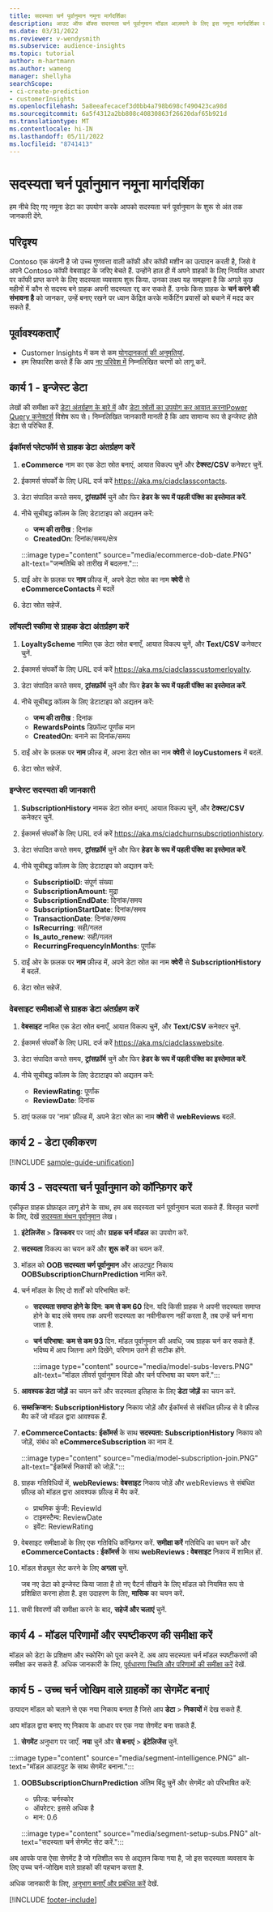 ```yaml
---
title: सदस्यता चर्न पूर्वानुमान नमूना मार्गदर्शिका
description: आउट ऑफ बॉक्स सदस्यता चर्न पूर्वानुमान मॉडल आज़माने के लिए इस नमूना मार्गदर्शिका का उपयोग करें.
ms.date: 03/31/2022
ms.reviewer: v-wendysmith
ms.subservice: audience-insights
ms.topic: tutorial
author: m-hartmann
ms.author: wameng
manager: shellyha
searchScope:
- ci-create-prediction
- customerInsights
ms.openlocfilehash: 5a8eeafecacef3d0bb4a798b698cf490423ca98d
ms.sourcegitcommit: 6a5f4312a2bb808c40830863f26620daf65b921d
ms.translationtype: MT
ms.contentlocale: hi-IN
ms.lasthandoff: 05/11/2022
ms.locfileid: "8741413"
---
```

# <a name="subscription-churn-prediction-sample-guide"></a>सदस्यता चर्न पूर्वानुमान नमूना मार्गदर्शिका

हम नीचे दिए गए नमूना डेटा का उपयोग करके आपको सदस्यता चर्न पूर्वानुमान के शुरू से अंत तक जानकारी देंगे. 

## <a name="scenario"></a>परिदृश्य

Contoso एक कंपनी है जो उच्च गुणवत्ता वाली कॉफी और कॉफी मशीन का उत्पादन करती है, जिसे वे अपने Contoso कॉफी वेबसाइट के जरिए बेचते हैं. उन्होंने हाल ही में अपने ग्राहकों के लिए नियमित आधार पर कॉफी प्राप्त करने के लिए सदस्यता व्यवसाय शुरू किया. उनका लक्ष्य यह समझना है कि अगले कुछ महीनों में कौन से सदस्य बने ग्राहक अपनी सदस्यता रद्द कर सकते हैं. उनके किस ग्राहक के **चर्न करने की संभावना है** को जानकर, उन्हें बनाए रखने पर ध्यान केंद्रित करके मार्केटिंग प्रयासों को बचाने में मदद कर सकते हैं.

## <a name="prerequisites"></a>पूर्वावश्यकताएँ

- Customer Insights में कम से कम [योगदानकर्ता की अनुमतियां](permissions.md).
- हम सिफारिश करते हैं कि आप [नए परिवेश में](manage-environments.md) निम्नलिखित चरणों को लागू करें.

## <a name="task-1---ingest-data"></a>कार्य 1 - इन्जेस्ट डेटा

लेखों की समीक्षा करें [डेटा अंतर्ग्रहण के बारे में](data-sources.md) और [डेटा स्रोतों का उपयोग कर आयात करनाPower Query कनेक्टर्स](connect-power-query.md) विशेष रूप से। निम्नलिखित जानकारी मानती है कि आप सामान्य रूप से इन्जेस्ट होते डेटा से परिचित हैं. 

### <a name="ingest-customer-data-from-ecommerce-platform"></a>ईकॉमर्स प्लेटफॉर्म से ग्राहक डेटा अंतर्ग्रहण करें

1. **eCommerce** नाम का एक डेटा स्रोत बनाएं, आयात विकल्प चुनें और **टेक्स्ट/CSV** कनेक्टर चुनें.

1. ईकामर्स संपर्कों के लिए URL दर्ज करें https://aka.ms/ciadclasscontacts.

1. डेटा संपादित करते समय, **ट्रांसफ़ॉर्म** चुनें और फिर **हेडर के रूप में पहली पंक्ति का इस्तेमाल करें**.

1. नीचे सूचीबद्ध कॉलम के लिए डेटाटाइप को अद्यतन करें:

   - **जन्म की तारीख** : दिनांक
   - **CreatedOn**: दिनांक/समय/क्षेत्र

   :::image type="content" source="media/ecommerce-dob-date.PNG" alt-text="जन्मतिथि को तारीख में बदलना.":::

1. दाईं ओर के फ़लक पर **नाम** फ़ील्ड में, अपने डेटा स्रोत का नाम **क्वेरी** से **eCommerceContacts** में बदलें

1. डेटा स्रोत सहेजें.

### <a name="ingest-customer-data-from-loyalty-schema"></a>लॉयल्टी स्कीमा से ग्राहक डेटा अंतर्ग्रहण करें

1. **LoyaltyScheme** नामित एक डेटा स्रोत बनाएँ, आयात विकल्प चुनें, और **Text/CSV** कनेक्टर चुनें.

1. ईकामर्स संपर्कों के लिए URL दर्ज करें https://aka.ms/ciadclasscustomerloyalty.

1. डेटा संपादित करते समय, **ट्रांसफ़ॉर्म** चुनें और फिर **हेडर के रूप में पहली पंक्ति का इस्तेमाल करें**.

1. नीचे सूचीबद्ध कॉलम के लिए डेटाटाइप को अद्यतन करें:

   - **जन्म की तारीख** : दिनांक
   - **RewardsPoints** डिफ़ॉल्ट पूर्णांक मान
   - **CreatedOn**: बनाने का दिनांक/समय

1. दाईं ओर के फ़लक पर **नाम** फ़ील्ड में, अपना डेटा स्रोत का नाम **क्वेरी** से **loyCustomers** में बदलें.

1. डेटा स्रोत सहेजें.

### <a name="ingest-subscription-information"></a>इन्जेस्ट सदस्‍यता की जानकारी

1. **SubscriptionHistory** नामक डेटा स्रोत बनाएं, आयात विकल्प चुनें, और **टेक्स्ट/CSV** कनेक्टर चुनें.

1. ईकामर्स संपर्कों के लिए URL दर्ज करें https://aka.ms/ciadchurnsubscriptionhistory.

1. डेटा संपादित करते समय, **ट्रांसफ़ॉर्म** चुनें और फिर **हेडर के रूप में पहली पंक्ति का इस्तेमाल करें**.

1. नीचे सूचीबद्ध कॉलम के लिए डेटाटाइप को अद्यतन करें:

   - **SubscriptioID**: संपूर्ण संख्या
   - **SubscriptionAmount**: मुद्रा
   - **SubscriptionEndDate**: दिनांक/समय
   - **SubscriptionStartDate**: दिनांक/समय
   - **TransactionDate**: दिनांक/समय
   - **IsRecurring**: सही/गलत
   - **Is_auto_renew**: सही/गलत
   - **RecurringFrequencyInMonths**: पूर्णांक

1. दाईं ओर के फ़लक पर **नाम** फ़ील्ड में, अपने डेटा स्रोत का नाम **क्वेरी** से **SubscriptionHistory** में बदलें.

1. डेटा स्रोत सहेजें.

### <a name="ingest-customer-data-from-website-reviews"></a>वेबसाइट समीक्षाओं से ग्राहक डेटा अंतर्ग्रहण करें

1. **वेबसाइट** नामित एक डेटा स्रोत बनाएँ, आयात विकल्प चुनें, और **Text/CSV** कनेक्टर चुनें.

1. ईकामर्स संपर्कों के लिए URL दर्ज करें https://aka.ms/ciadclasswebsite.

1. डेटा संपादित करते समय, **ट्रांसफ़ॉर्म** चुनें और फिर **हेडर के रूप में पहली पंक्ति का इस्तेमाल करें**.

1. नीचे सूचीबद्ध कॉलम के लिए डेटाटाइप को अद्यतन करें:

   - **ReviewRating**: पूर्णांक
   - **ReviewDate**: दिनांक

1. दाएं फलक पर 'नाम' फ़ील्ड में, अपने डेटा स्रोत का नाम **क्वेरी** से **webReviews** बदलें.

## <a name="task-2---data-unification"></a>कार्य 2 - डेटा एकीकरण

[!INCLUDE [sample-guide-unification](includes/sample-guide-unification.md)]

## <a name="task-3---configure-the-subscription-churn-prediction"></a>कार्य 3 - सदस्यता चर्न पूर्वानुमान को कॉन्फ़िगर करें

एकीकृत ग्राहक प्रोफ़ाइल लागू होने के साथ, हम अब सदस्यता चर्न पूर्वानुमान चला सकते हैं. विस्तृत चरणों के लिए, देखें [सदस्यता मंथन पूर्वानुमान](predict-subscription-churn.md) लेख। 

1. **इंटेलिजेंस** > **डिस्कवर** पर जाएं और **ग्राहक चर्न मॉडल** का उपयोग करें.

1. **सदस्यता** विकल्प का चयन करें और **शुरू करें** का चयन करें.

1. मॉडल को **OOB सदस्यता चर्ण पूर्वानुमान** और आउटपुट निकाय **OOBSubscriptionChurnPrediction** नामित करें.

1. चर्न मॉडल के लिए दो शर्तों को परिभाषित करें:

   * **सदस्यता समाप्त होने के दिन**: **कम से कम 60** दिन. यदि किसी ग्राहक ने अपनी सदस्यता समाप्त होने के बाद लंबे समय तक अपनी सदस्यता का नवीनीकरण नहीं करता है, तब उन्हें चर्न माना जाता है. 

   * **चर्न परिभाषा**: **कम से कम 93** दिन. मॉडल पूर्वानुमान की अवधि, जब ग्राहक चर्न कर सकते हैं. भविष्य में आप जितना आगे दिखेंगे, परिणाम उतने ही सटीक होंगे.

     :::image type="content" source="media/model-subs-levers.PNG" alt-text="मॉडल लीवर्स पूर्वानुमान विंडो और चर्न परिभाषा का चयन करें.":::

1. **आवश्यक डेटा जोड़ें** का चयन करें और सदस्यता इतिहास के लिए **डेटा जोड़ें** का चयन करें.

1. **सब्सक्रिप्शन: SubscriptionHistory** निकाय जोड़ें और ईकॉमर्स से संबंधित फ़ील्ड से वे फ़ील्ड मैप करें जो मॉडल द्वारा आवश्यक हैं.

1. **eCommerceContacts: ईकॉमर्स** के साथ **सदस्यता: SubscriptionHistory** निकाय को जोड़ें, संबंध को **eCommerceSubscription** का नाम दें.

   :::image type="content" source="media/model-subscription-join.PNG" alt-text="ईकॉमर्स निकायों को जोड़ें.":::

1. ग्राहक गतिविधियों में, **webReviews: वेबसाइट** निकाय जोड़ें और webReviews से संबंधित फ़ील्ड को मॉडल द्वारा आवश्यक फ़ील्ड में मैप करें. 
   - प्राथमिक कुंजी: ReviewId
   - टाइमस्टैम्प: ReviewDate
   - इवेंट: ReviewRating

1. वेबसाइट समीक्षाओं के लिए एक गतिविधि कॉन्फ़िगर करें. **समीक्षा करें** गतिविधि का चयन करें और **eCommerceContacts : ईकॉमर्स** के साथ **webReviews : वेबसाइट** निकाय में शामिल हों.

1. मॉडल शेड्यूल सेट करने के लिए **अगला** चुनें.

   जब नए डेटा को इन्जेस्ट किया जाता है तो नए पैटर्न सीखने के लिए मॉडल को नियमित रूप से प्रशिक्षित करना होता है. इस उदाहरण के लिए, **मासिक** का चयन करें.

1. सभी विवरणों की समीक्षा करने के बाद, **सहेजें और चलाएं** चुनें.

## <a name="task-4---review-model-results-and-explanations"></a>कार्य 4 - मॉडल परिणामों और स्पष्टीकरण की समीक्षा करें

मॉडल को डेटा के प्रशिक्षण और स्कोरिंग को पूरा करने दें. अब आप सदस्यता चर्न मॉडल स्पष्टीकरणों की समीक्षा कर सकते हैं. अधिक जानकारी के लिए, [पूर्वधारणा स्थिति और परिणामों की समीक्षा करें](predict-subscription-churn.md#review-a-prediction-status-and-results) देखें.

## <a name="task-5---create-a-segment-of-high-churn-risk-customers"></a>कार्य 5 - उच्च चर्न जोखिम वाले ग्राहकों का सेगमेंट बनाएं

उत्पादन मॉडल को चलाने से एक नया निकाय बनता है जिसे आप **डेटा** > **निकायों** में देख सकते हैं.   

आप मॉडल द्वारा बनाए गए निकाय के आधार पर एक नया सेगमेंट बना सकते हैं.

1.  **सेगमेंट** अनुभाग पर जाएँ. **नया** चुनें और **से बनाएं** >  **इंटेलिजेंस** चुनें. 

   :::image type="content" source="media/segment-intelligence.PNG" alt-text="मॉडल आउटपुट के साथ सेगमेंट बनाना.":::

1. **OOBSubscriptionChurnPrediction** अंतिम बिंदु चुनें और सेगमेंट को परिभाषित करें: 
   - फ़ील्ड: चर्नस्कोर
   - ऑपरेटर: इससे अधिक है
   - मान: 0.6
   
   :::image type="content" source="media/segment-setup-subs.PNG" alt-text="सदस्यता चर्न सेगमेंट सेट करें.":::

अब आपके पास ऐसा सेगमेंट है जो गतिशील रूप से अद्यतन किया गया है, जो इस सदस्यता व्यवसाय के लिए उच्च चर्न-जोखिम वाले ग्राहकों की पहचान करता है.

अधिक जानकारी के लिए, [अनुभाग बनाएँ और प्रबंधित करें](segments.md) देखें.


[!INCLUDE [footer-include](includes/footer-banner.md)]